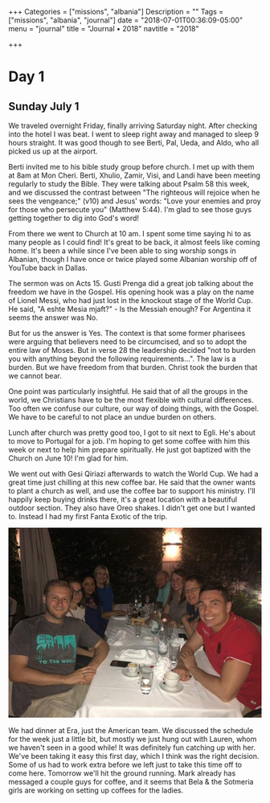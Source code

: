 +++
Categories = ["missions", "albania"]
Description = ""
Tags = ["missions", "albania", "journal"]
date = "2018-07-01T00:36:09-05:00"
menu = "journal"
title = "Journal • 2018"
navtitle = "2018"

+++


# Day 1
<h2 id="Jul-2" class="hidden-xs">Sunday July 1</h2>

We traveled overnight Friday, finally arriving Saturday night.  After checking into the hotel I was beat.  I went to sleep right away and managed to sleep 9 hours straight.  It was good though to see Berti, Pal, Ueda, and Aldo, who all picked us up at the airport.

Berti invited me to his bible study group before church.  I met up with them at 8am at Mon Cheri.  Berti, Xhulio, Zamir, Visi, and Landi have been meeting regularly to study the Bible.  They were talking about Psalm 58 this week, and we discussed the contrast between "The righteous will rejoice when he sees the vengeance;" (v10) and Jesus' words: "Love your enemies and proy for those who persecute you" (Matthew 5:44).  I'm glad to see those guys getting together to dig into God's word!

From there we went to Church at 10 am.  I spent some time saying hi to as many people as I could find!  It's great to be back, it almost feels like coming home.  It's been a while since I've been able to sing worship songs in Albanian, though I have once or twice played some Albanian worship off of YouTube back in Dallas.

The sermon was on Acts 15.  Gusti Prenga did a great job talking about the freedom we have in the Gospel.  His opening hook was a play on the name of Lionel Messi, who had just lost in the knockout stage of the World Cup.  He said, "A eshte Mesia mjaft?" - Is the Messiah enough?  For Argentina it seems the answer was No.

But for us the answer is Yes.  The context is that some former pharisees were arguing that believers need to be circumcised, and so to adopt the entire law of Moses.  But in verse 28 the leadership decided "not to burden you with anything beyond the following requirements...".  The law is a burden.  But we have freedom from that burden.  Christ took the burden that we cannot bear.

One point was particularly insightful.  He said that of all the groups in the world, we Christians have to be the most flexible with cultural differences.  Too often we confuse our culture, our way of doing things, with the Gospel.  We have to be careful to not place an undue burden on others.

Lunch after church was pretty good too, I got to sit next to Egli.  He's about to move to Portugal for a job.  I'm hoping to get some coffee with him this week or next to help him prepare spiritually.  He just got baptized with the Church on June 10!  I'm glad for him.

We went out with Gesi Qiriazi afterwards to watch the World Cup.  We had a great time just chilling at this new coffee bar.  He said that the owner wants to plant a church as well, and use the coffee bar to support his ministry.  I'll happily keep buying drinks there, it's a great location with a beautiful outdoor section.  They also have Oreo shakes.  I didn't get one but I wanted to.  Instead I had my first Fanta Exotic of the trip.

<div class="data-img">
	<img src="/.640x/images/albania/2018/day-1-dinner.png" >
	</img>
</div>

We had dinner at Era, just the American team.  We discussed the schedule for the week just a little bit, but mostly we just hung out with Lauren, whom we haven't seen in a good while!  It was definitely fun catching up with her.  We've been taking it easy this first day, which I think was the right decision.  Some of us had to work extra before we left just to take this time off to come here.  Tomorrow we'll hit the ground running.  Mark already has messaged a couple guys for coffee, and it seems that Bela & the Sotmeria girls are working on setting up coffees for the ladies.
